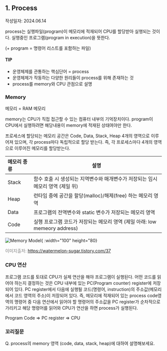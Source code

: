 ## 1. Process

작성일자: 2024.06.14



process는 실행파일(program)이 메모리에 적재되어 CPU를 할당받아 실행되는 것이다.
실행중인 프로그램(program in execution)을 뜻한다.

(+ program = 명령어 리스트를 포함하는 파일)



#### TIP

- 운영체제를 관통하는 핵심단어 = process
- 운영체제가 작동하는 다양한 원리들이 process를 위해 존재하는 것
- process를 memory와 CPU 관점으로 설명



### Memory

메모리 = RAM 메모리

memory는 CPU가 직접 접근할 수 있는 컴퓨터 내부의 기억장치이다. program이 CPU에서 실행하려면 해당내용이 memory에 적재된 상태여야만 한다.

프로세스에 할당되는 메모리 공간은 Code, Data, Stack, Heap 4개의 영역으로 이루어져 있으며, 각 process마다 독립적으로 할당 받는다. 즉, 각 프로세스마다 4개의 영역으로 이루어진 메모리를 할당받는다.

| 메모리 종류 | 설명                                                         |
| :---------- | ------------------------------------------------------------ |
| Stack       | 함수 호출 시 생성되는 지역변수와 매개변수가 저장되는 임시 메모리 영역 (제일 위) |
| Heap        | 런타임 중에 공간을 할당(malloc)/해제(free) 하는 메모리 영역  |
| Data        | 프로그램의 전역변수와 static 변수가 저장되는 메모리 영역     |
| Code        | 실행 프로그램 코드가 저장되는 메모리 영역 (제일 아래: low memeory address) |

![Memory Model](https://blog.kakaocdn.net/dn/6tOOY/btrqY9qY4dL/6hBzf5JZHkqROqxZe52E5k/img.png){ :width="100" height="80}

<span style="color:gray; font:10">이미지출저: https://watermelon-sugar.tistory.com/37 </span>



### CPU 연산

프로그램 코드를 토대로 CPU가 실제 연산을 해야 프로그램이 실행된다. 어떤 코드를 읽어야 하는지 결정하는 것은 CPU 내부에 있는 PC(Program counter) register에 저장되어 있다. 
PC register에서 다음에 실행될 코드(명령어, instruction)의 주소값(메모리에서 코드 영역의 주소)이 저장되어 있다.  즉, 메모리에 적재되어 있는 process code영역의 명령어 중 다음 연산에서 읽어야 할 명령어의 주소값을 PC register가 순차적으로 가리키고 해당 명령어를 읽어와 CPU가 연산을 하면 process가 실행된다.

Program Code => PC register => CPU 



### 꼬리질문

Q. process의 memory 영역 (code, data, stack, heap)에 대하여 설명해보세요.

